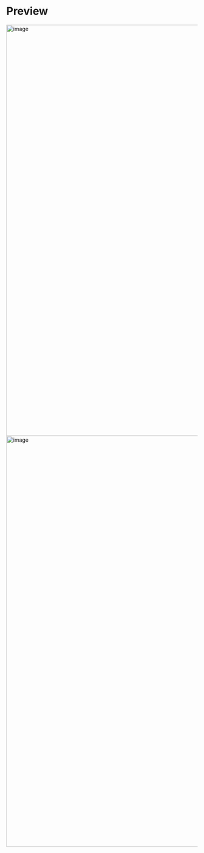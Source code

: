 # Preview
<img width="1921" height="1081" alt="image" src="https://github.com/user-attachments/assets/5a34f8a6-e603-4ca4-8bfb-f6d3988b9b8f" />
<img width="1921" height="1081" alt="image" src="https://github.com/user-attachments/assets/f4ec4c68-15ef-4363-89c7-f178388c005a" />
